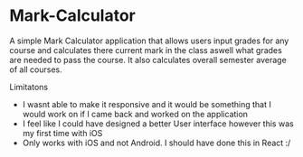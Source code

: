 # Mark-Calculator
A simple Mark Calculator application that allows users input grades for any course and calculates there current mark in the class aswell what grades are needed to pass the course. It also calculates overall semester average of all courses.

Limitatons
- I wasnt able to make it responsive and it would be something that I would work on if I came back and worked on the application
- I feel like I could have designed a better User interface however this was my first time with iOS
- Only works with iOS and not Android. I should have done this in React :/
